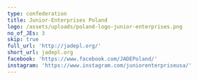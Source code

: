 ```yaml
---
type: confederation
title: Junior-Enterprises Poland
logo: /assets/uploads/poland-logo-junior-enterprises.png
no_of_JEs: 3
skip: true
full_url: 'http://jadepl.org/'
short_url: jadepl.org
facebook: 'https://www.facebook.com/JADEPoland/'
instagram: 'https://www.instagram.com/juniorenterpriseusa/'
---
```


